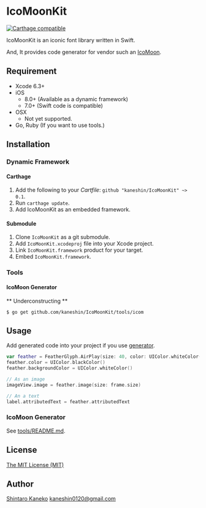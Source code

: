 # IcoMoonKit

[![Carthage compatible](https://img.shields.io/badge/Carthage-compatible-4BC51D.svg?style=flat)](https://github.com/Carthage/Carthage)

IcoMoonKit is an iconic font library written in Swift.

And, It provides code generator for vendor such an [IcoMoon](https://icomoon.io/).

## Requirement

- Xcode 6.3+
- iOS
    - 8.0+ (Available as a dynamic framework)
    - 7.0+ (Swift code is compatible)
- OSX
    - Not yet supported.
- Go, Ruby (If you want to use tools.)

## Installation

### Dynamic Framework

#### Carthage

1. Add the following to your *Cartfile*: `github "kaneshin/IcoMoonKit" ~> 0.1`.
2. Run `carthage update`.
3. Add IcoMoonKit as an embedded framework.

#### Submodule

1. Clone `IcoMoonKit` as a git submodule.
2. Add `IcoMoonKit.xcodeproj` file into your Xcode project.
3. Link `IcoMoonKit.framework` product for your target.
4. Embed `IcoMoonKit.framework`.

### Tools

#### IcoMoon Generator

** Underconstructing **

```
$ go get github.com/kaneshin/IcoMoonKit/tools/icom
```


## Usage

Add generated code into your project if you use [generator](https://github.com/kaneshin/IcoMoonKit/tree/master/tools).

```swift
var feather = FeatherGlyph.AirPlay(size: 40, color: UIColor.whiteColor())
feather.color = UIColor.blackColor()
feather.backgroundColor = UIColor.whiteColor()

// As an image
imageView.image = feather.image(size: frame.size)

// An a text
label.attributedText = feather.attributedText
```

### IcoMoon Generator

See [tools/README.md](https://github.com/kaneshin/IcoMoonKit/tree/master/tools).


## License

[The MIT License (MIT)](http://kaneshin.mit-license.org/)


## Author

[Shintaro Kaneko](https://github.com/kaneshin) <kaneshin0120@gmail.com>

